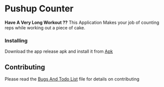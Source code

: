 # Pushup Counter

**Have A Very Long Workout ??**
This Application Makes your job of counting reps while working out a piece of cake.

### Installing

Download the app release apk and install it from
[Apk](app/build/outputs/apk/debug/app-debug.apk)

<!-- ## Built With

* [Dropwizard](http://www.dropwizard.io/1.0.2/docs/) - The web framework used
* [Maven](https://maven.apache.org/) - Dependency Management
* [ROME](https://rometools.github.io/rome/) - Used to generate RSS Feeds

-->

## Contributing

Please read the 
[Bugs And Todo List](app/BugsAndTodo.md) file for details on contributing


<!-- ## License

This project is licensed under the MIT License - see the [LICENSE.md](LICENSE.md) file for details

## Acknowledgments

* Hat tip to anyone whose code was used
* Inspiration
* etc

-->
